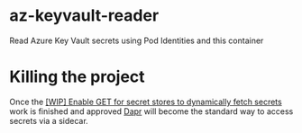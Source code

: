 # az-keyvault-reader

Read Azure Key Vault secrets using Pod Identities and this container

# Killing the project

Once the [[WIP] Enable GET for secret stores to dynamically fetch secrets](https://github.com/dapr/dapr/pull/1059) work is finished and  approved [Dapr](dapr.io) will become the standard way to access secrets via a sidecar.
